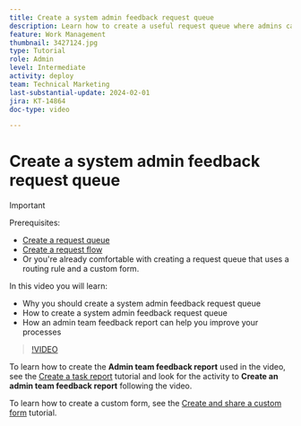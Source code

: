 ```yaml
---
title: Create a system admin feedback request queue
description: Learn how to create a useful request queue where admins can get feedback on workflows and processes.
feature: Work Management
thumbnail: 3427124.jpg
type: Tutorial
role: Admin
level: Intermediate
activity: deploy
team: Technical Marketing
last-substantial-update: 2024-02-01
jira: KT-14864
doc-type: video

---
```

# Create a system admin feedback request queue

>[!IMPORTANT]
>
>Prerequisites:
>
>* [Create a request queue](https://experienceleague.adobe.com/docs/workfront-learn/tutorials-workfront/manage-work/request-queues/create-a-request-queue.html)
>* [Create a request flow](https://experienceleague.adobe.com/docs/workfront-learn/tutorials-workfront/manage-work/request-queues/create-a-request-flow.html)
>* Or you're already comfortable with creating a request queue that uses a routing rule and a custom form.

In this video you will learn:

* Why you should create a system admin feedback request queue
* How to create a system admin feedback request queue
* How an admin team feedback report can help you improve your processes

>[!VIDEO](https://video.tv.adobe.com/v/3427124/?quality=12&learn=on)

To learn how to create the **Admin team feedback report** used in the video, see the [Create a task report](https://experienceleague.adobe.com/docs/workfront-learn/tutorials-workfront/reporting/basic-reporting/create-a-task-report.html?lang=en) tutorial and look for the activity to **Create an admin team feedback report** following the video. 

To learn how to create a custom form, see the [Create and share a custom form](https://experienceleague.adobe.com/docs/workfront-learn/tutorials-workfront/custom-data/custom-forms/custom-forms-creating-and-sharing-a-custom-form.html) tutorial.
